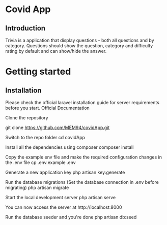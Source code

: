 # Covid App
## Introduction

Trivia is a application that display questions - both all questions and by category. Questions should show the question, category and difficulty rating by default and can show/hide the answer.


# Getting started
## Installation
Please check the official laravel installation guide for server requirements before you start. Official Documentation

Clone the repository

git clone https://github.com/MEM94/covidApp.git

Switch to the repo folder
cd covidApp

Install all the dependencies using composer
composer install

Copy the example env file and make the required configuration changes in the .env file
cp .env.example .env

Generate a new application key
php artisan key:generate

Run the database migrations (Set the database connection in .env before migrating)
php artisan migrate

Start the local development server
php artisan serve

You can now access the server at http://localhost:8000

Run the database seeder and you're done
php artisan db:seed

